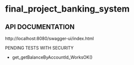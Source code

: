 # final_project_banking_system

## API DOCUMENTATION
http://localhost:8080/swagger-ui/index.html


PENDING TESTS WITH SECURITY
- get_getBalanceByAccountId_WorksOK()

